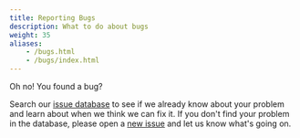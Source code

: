 ```yaml
---
title: Reporting Bugs
description: What to do about bugs
weight: 35
aliases:
    - /bugs.html
    - /bugs/index.html
---
```


Oh no! You found a bug?

Search our [issue database](https://github.com/istio/istio/issues/) to see if we already know about
your problem and learn about when
we think we can fix it. If you don't find your problem in the database, please open a [new issue](https://github.com/istio/istio/issues/new/choose)
and let us know what's
going on.

